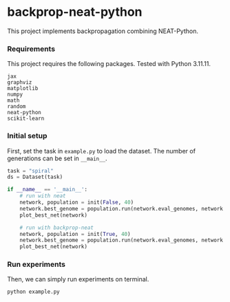# backprop-neat-python

This project implements backpropagation combining NEAT-Python.

### Requirements
This project requires the following packages. Tested with Python 3.11.11.
```text
jax
graphviz
matplotlib
numpy
math
random
neat-python
scikit-learn
```
### Initial setup

First, set the task  in `example.py` to load the dataset. The number of generations can be set in `__main__`.

```python
task = "spiral"
ds = Dataset(task)

if __name__ == '__main__':
    # run with neat
    network, population = init(False, 40)
    network.best_genome = population.run(network.eval_genomes, network.num_generation)
    plot_best_net(network)

    # run with backprop-neat
    network, population = init(True, 40)
    network.best_genome = population.run(network.eval_genomes, network.num_generation)
    plot_best_net(network)
```
### Run experiments
Then, we can simply run experiments on terminal.

```bash
python example.py
```

